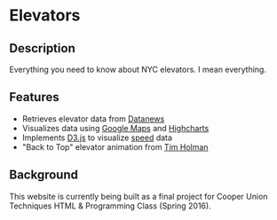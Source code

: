 # Elevators

## Description

Everything you need to know about NYC elevators. I mean everything.

## Features

+ Retrieves elevator data from [Datanews](https://github.com/datanews/elevators)
+ Visualizes data using [Google Maps](https://developers.google.com/maps/documentation/javascript/) and [Highcharts](http://www.highcharts.com/demo)
+ Implements [D3.js](https://d3js.org/) to visualize [speed](http://bl.ocks.org/metormote/6392996) data
+ "Back to Top" elevator animation from [Tim Holman](http://tholman.com/elevator.js/)

## Background

This website is currently being built as a final project for Cooper Union Techniques HTML & Programming Class (Spring 2016).